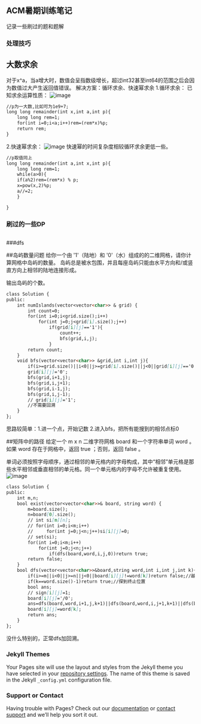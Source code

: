 ## ACM暑期训练笔记

记录一些刷过的题和题解

### 处理技巧

## 大数求余
对于x^a，当a增大时，数值会呈指数级增长，超过int32甚至int64的范围之后会因为数值过大产生返回值错误。
解决方案：循环求余、快速幂求余
1.循环求余：
已知求余运算性质：
![image](https://user-images.githubusercontent.com/99236821/176842133-01a7f993-eff5-4f06-a1da-b05006c38f03.png)
```markdown
//p为一大数,比如可为1e9+7;
long long remainder(int x,int a,int p){
    long long rem=1;
    for(int i=0;i<a;i++)rem=(rem*x)%p;
    return rem;
}
```
2.快速幂求余：
![image](https://user-images.githubusercontent.com/99236821/176842308-2e955161-377b-434c-9f97-0c6661a7ba92.png)
快速幂的时间复杂度相较循环求余更低一些。
```markdown
//p取值同上
long long remainder(int a,int x,int p){
    long long rem=1;
    while(a>0){
    if(a%2)rem=(rem*x) % p;
    x=pow(x,2)%p;
    a//=2;
    }

}
```
### 刷过的一些DP


```markdown
```

###dfs

##岛屿数量问题
给你一个由 '1'（陆地）和 '0'（水）组成的的二维网格，请你计算网格中岛屿的数量。
岛屿总是被水包围，并且每座岛屿只能由水平方向和/或竖直方向上相邻的陆地连接形成。

输出岛屿的个数。
```markdown
class Solution {
public:
    int numIslands(vector<vector<char>> & grid) {
        int count=0;
        for(int i=0;i<grid.size();i++)
            for(int j=0;j<grid[i].size();j++)
                if(grid[i][j]=='1'){
                    count++;
                    bfs(grid,i,j);
                }
        return count;
    }
    void bfs(vector<vector<char>> &grid,int i,int j){
        if(i>=grid.size()||i<0||j>=grid[i].size()||j<0||grid[i][j]=='0')return;
        grid[i][j]='0';
        bfs(grid,i+1,j);
        bfs(grid,i,j+1);
        bfs(grid,i-1,j);
        bfs(grid,i,j-1);
        // grid[i][j]='1';
        //不需要回溯
    }
};

```
思路较简单：1.进一个点，开始记数
         2.进入bfs，把所有能搜到的相邻点标0
         
##矩阵中的路径
给定一个 m x n 二维字符网格 board 和一个字符串单词 word 。如果 word 存在于网格中，返回 true ；否则，返回 false 。

单词必须按照字母顺序，通过相邻的单元格内的字母构成，其中“相邻”单元格是那些水平相邻或垂直相邻的单元格。同一个单元格内的字母不允许被重复使用。
![image](https://user-images.githubusercontent.com/99236821/176806135-7a78f6ed-c73a-4a68-be9f-977c55eb62da.png)

```markdown
class Solution {
public:
    int m,n; 
    bool exist(vector<vector<char>>& board, string word) {
        m=board.size();
        n=board[0].size();
        // int si[m][n];
        // for(int i=0;i<m;i++)
        //     for(int j=0;j<n;j++)si[i][j]=0;
        // set(si);
        for(int i=0;i<m;i++)
            for(int j=0;j<n;j++)
                if(dfs(board,word,i,j,0))return true;
        return false;
    }
    bool dfs(vector<vector<char>>&board,string word,int i,int j,int k){
        if(i>=m||i<0||j>=n||j<0||board[i][j]!=word[k])return false;//越界判定+已访问
        if(k==word.size()-1)return true;//探到终止位置
        bool ans;
        // sign[i][j]=1;
        board[i][j]='/0';
        ans=dfs(board,word,i+1,j,k+1)||dfs(board,word,i,j+1,k+1)||dfs(board,word,i-1,j,k+1)||dfs(board,word,i,j-1,k+1);
        board[i][j]=word[k];
        return ans;
    }
};
```
没什么特别的，正常dfs加回溯。
### Jekyll Themes

Your Pages site will use the layout and styles from the Jekyll theme you have selected in your [repository settings](https://github.com/DIWU2293185226/DIWU2293185226.github.io/settings/pages). The name of this theme is saved in the Jekyll `_config.yml` configuration file.

### Support or Contact

Having trouble with Pages? Check out our [documentation](https://docs.github.com/categories/github-pages-basics/) or [contact support](https://support.github.com/contact) and we’ll help you sort it out.
